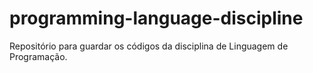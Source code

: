 # programming-language-discipline
Repositório para guardar os códigos da disciplina de Linguagem de Programação.
